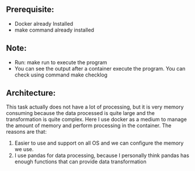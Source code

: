 ## Prerequisite:
- Docker already Installed
- make command already installed

## Note:
 - Run: make run to execute the program
 - You can see the output after a container execute the program. You can check using command make checklog
  
## Architecture:

This task actually does not have a lot of processing, but it is very memory consuming because the data processed is quite large and the transformation is quite complex. Here I use docker as a medium to manage the amount of memory and perform processing in the container. The reasons are that:
1. Easier to use and support on all OS and we can configure the memory we use.
2. I use pandas for data processing, because I personally think pandas has enough functions that can provide data transformation